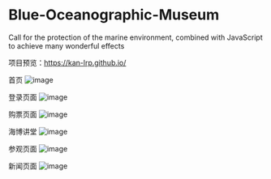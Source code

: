 # Blue-Oceanographic-Museum
Call for the protection of the marine environment, combined with JavaScript to achieve many wonderful effects

项目预览：https://kan-lrp.github.io/

首页
![image](https://github.com/Kan-lrp/Kan-lrp.github.io/assets/66423949/5c0b42a8-12d3-40e8-a96f-3ca6e1818d2a)

登录页面
![image](https://github.com/Kan-lrp/Kan-lrp.github.io/assets/66423949/7cb4afbf-339b-4e6e-96ab-4208ea624cf9)

购票页面
![image](https://github.com/Kan-lrp/Kan-lrp.github.io/assets/66423949/fea521bd-430a-4066-8080-3f04f8d3a9f3)

海博讲堂
![image](https://github.com/Kan-lrp/Kan-lrp.github.io/assets/66423949/c96730ce-f003-4b15-87ea-a9c26356a480)

参观页面
![image](https://github.com/Kan-lrp/Kan-lrp.github.io/assets/66423949/db94ebba-1183-42a2-a7c7-06825628522a)

新闻页面
![image](https://github.com/Kan-lrp/Kan-lrp.github.io/assets/66423949/e261df19-d861-4a90-bdc7-b5962d91a229)




